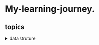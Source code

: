  # My-learning-journey.
## topics
<details>
  <summary>data struture</summary>
  <h1>What is data struture</h1>
  <P>Data structure is a specialized format for organizing, sorting, and manipulating data. It defines the relationship between data and operations that can be performed on data.  Properly designed data structures can provide efficient methods for data retrieval, insertion, deletion, and sorting.</P>

  <details>
    <summary>Topic: 1</summary>
  <discription> 
    <h1> Learn about  arrays and link list </h1>
     <h3>Arrays: </h3> Arrays are allocated in contiguous memory locations, meaning that all elements are stored together in memory. The size of an  array is fixed when it is created. Insertions and deletions can be inefficient in arrays because elements need to be shifted or moved to maintain the contiguous structure. Insertions and deletions at the beginning or middle of an array can take O(n) time on average, where n is the number of elements. Accessing elements in an array is very efficient using index-based access. It takes O(1) time to access an element directly using its index. Access: O(1), Insertions/Deletions at the end: O(1) or O(n) (if reallocation is needed).
     <h3>LinkList: </h3>
      <p>
         Linked lists consist of nodes that are not necessarily stored in contiguous memory locations. Each node contains both data and a          reference (or pointer) to the next node in the list. The size of a linked list can grow dynamically as nodes are added.
         Linked lists are designed for efficient insertions and deletions, especially when they involve adding or removing nodes from the          beginning or middle of the list. These operations generally take O(1) time if you have a reference to the node.
        Accessing elements in a linked list requires traversing from the head node to the desired node, which takes O(n) time on average         in the worst case. Linked lists have higher memory overhead due to the additional memory required for the node pointers.
       Access: O(n), Insertions/Deletions at the beginning/middle: O(1), Insertions/Deletions at the end: O(n) (if traversal is needed).
        </p>
    <br>
    <br>
  </discription>
  </details>
  <details> 
   <summary>LinkLIst Code in C++</summary>
   <discription>
    <h2>Code of linked list </h2>
    <h3>How to create a linked list in C++ and how to append an element at its beginning.</h3>
    <p>
     
     #include <iostream>
     using namespace std; 

     class Node { 
     public: 
       int data;   // For integer data 
       Node *next; // to point next data address 
   
    Node(int data) { 
      this->data = data; 
      next = nullptr; 
    } 
    }; 
     
    // class LinkList represents the link itself and we define methods to append and 
    // display the elements of the link list 
    class LinkList { 
    public: 
      Node *head; 
      LinkList() { head = nullptr; } 
      // Now we define the method to add a new element in the link list 
      void append(int data) {
        Node *newNode = new Node(data);
        if (head == nullptr) { 
          head = newNode;
        } else {
          Node *current = head; // store head pointer value 
          while ( current->next != nullptr) { // this condition works until the next pointer is Nullptr
            current = current->next;
          }
          current->next = newNode;
        }<br>
      }
    
      void display() { 
        Node *current = head; // store head pointer value 
        while (current != nullptr) { //This condition works until the next pointer is Nullptr 
          cout << current->data << " ";
          current = current->next;
        }
        cout << endl;
      }<br>
      // Method to check if the linked list is empty
      bool isEmpty() { return head == nullptr; 
      }
    };
    
    int main() {
      LinkList myList; // create an object. it creates a link list of myList<br>
      myList.append(5);
      myList.append(7);
      myList.append(12);
      myList.display(); 
      return 0; <br>
    }


    
   </discription>
  </details>
  <details>
   <summary>array Fundamental Code</summary>
   <details>
    <summary>Insertion</summary>
    
`      #include <iostream>
       using namespace std;
 
       int main() {
         const int MAX_SIZE = 5; // array maz size
         int arr[MAX_SIZE] = {1, 2, 3, 5};
         int size = sizeof(arr)/sizeof(arr[0]); // current size of array
         int newIndex = 3;
         int newValue = 4;
       
         for(int i = size; i > newIndex; i--){
           arr[i] = arr[i - 1];
         }
       
         arr[newIndex] = newValue;
         
         cout << "Array after Insertion: "<< endl;
         for(int i = 0; i < size; i++){
           cout << arr[i] << " ";
         }
       
       
         return 0;
       }
`
   </details>
<details>
    <summary>Deletion</summary>
 
 `         #include <iostream>
           using namespace std;
           
          int main() {
            const int MAX_SIZE = 5; // array maz size
            int arr[MAX_SIZE] = {1, 2, 3, 4, 5};
            int size = sizeof(arr)/sizeof(arr[0]); // current size of array
          
            int deleteIndex = 3;
          
            for(int i = deleteIndex; i < size -1; i++){
              arr[i] = arr[i + 1];
            }
          
            size--;
            cout << "Array after Insertion: "<< endl;
            for(int i = 0; i < size; i++){
              cout << arr[i] << " ";
            }
          
          
            return 0;
          }
   </details>
<details>
  <summary>find the index of highest number</summary>
         #include "iostream"
        using namespace std;
             
     int main(){
       int arr[]= {1,3,4,7};
       int size = sizeof(arr)/sizeof(arr[0]);
       int Index = 0;
       int max_num = 0;
     
       for(int i =0; i < size; i++){
         if(arr[i] > max_num){
           max_num = arr[i];
           Index = i;
         }
       }
       cout<<"Max Number: " << max_num << endl;
       cout << "index of max numebr: " <<Index << endl;
       return 0;
     }

 </details>
 <details>
  <summary>Traverse the 2D-Array</summary>
      int main(){
       const int Row = 3;
       const int Col = 3;
      int arr[Row][Col] = {
          {1,2,3},
          {4,5,6},
          {7,8,9}
        };
       int size = sizeof(arr)/ sizeof(arr[0][0]);
      
        for(int i = 0 ; i < Row; i++){
          for(int j = 0; j < Col; j++){
            cout << arr[i][j] <<endl;
          }
        }
      
        return 0;
      }

 </details>
   
   
  </details>
</details>

